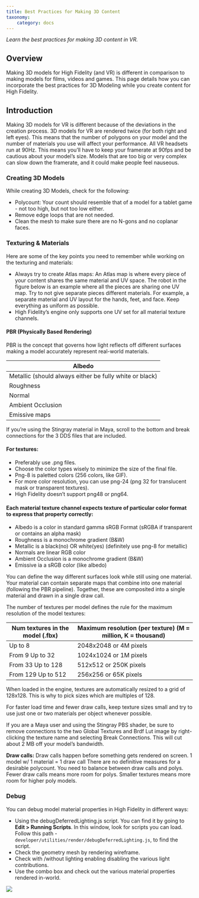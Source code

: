 ```yaml
---
title: Best Practices for Making 3D Content
taxonomy:
    category: docs
---
```


*Learn the best practices for making 3D content in VR.*

## Overview

Making 3D models for High Fidelity (and VR) is different in comparison to making models for films, videos and games. This page details how you can incorporate the best practices for 3D Modeling while you create content for High Fidelity.

## Introduction

Making 3D models for VR is different because of the deviations in the creation process. 3D models for VR are rendered twice (for both right and left eyes). This means that the number of polygons on your model and the number of materials you use will affect your performance. All VR headsets run at 90Hz. This means you’ll have to keep your framerate at 90fps and be cautious about your model’s size. Models that are too big or very complex can slow down the framerate, and it could make people feel nauseous.

### Creating 3D Models

While creating 3D Models, check for the following:

- Polycount: Your count should resemble that of a model for a tablet game - not too high, but not too low either.
- Remove edge loops that are not needed.
- Clean the mesh to make sure there are no N-gons and no coplanar faces.

### Texturing & Materials

Here are some of the key points you need to remember while working on the texturing and materials:

- Always try to create Atlas maps: An Atlas map is where every piece of your content shares the same material and UV space. The robot in the figure below is an example where all the pieces are sharing one UV map. Try to not give separate pieces different materials. For example, a separate material and UV layout for the hands, feet, and face. Keep everything as uniform as possible.
- High Fidelity’s engine only supports one UV set for all material texture channels.

#### PBR (Physically Based Rendering)

PBR is the concept that governs how light reflects off different surfaces making a model accurately represent real-world materials.

| Albedo                                   |
| ---------------------------------------- |
| Metallic (should always either be fully white or black) |
| Roughness                                |
| Normal                                   |
| Ambient Occlusion                        |
| Emissive maps                            |

If you’re using the Stingray material in Maya, scroll to the bottom and break connections for the 3 DDS files that are included.

#### For textures:

- Preferably use .png files.
- Choose the color types wisely to minimize the size of the final file.
- Png-8 is paletted colors (256 colors, like GIF).
- For more color resolution, you can use png-24 (png 32 for translucent mask or transparent textures).
- High Fidelity doesn’t support png48 or png64.

#### Each material texture channel expects texture of particular color format to express that property correctly:

- Albedo is a color in standard gamma sRGB Format (sRGBA if transparent or contains an alpha mask)
- Roughness is a monochrome gradient (B&W)
- Metallic is a black(no) OR white(yes) (definitely use png-8 for metallic)
- Normals are linear RGB color
- Ambient Occlusion is a monochrome gradient (B&W)
- Emissive ia a sRGB color (like albedo)

You can define the way different surfaces look while still using one material. Your material can contain separate maps that combine into one material (following the PBR pipeline). Together, these are composited into a single material and drawn in a single draw call.

The number of textures per model defines the rule for the maximum resolution of the model textures:

| Num textures in the model (.fbx) | Maximum resolution (per texture) (M = million, K = thousand) |
| -------------------------------- | ---------------------------------------- |
| Up to 8                          | 2048x2048 or 4M pixels                   |
| From 9 Up to 32                  | 1024x1024 or 1M pixels                   |
| From 33 Up to 128                | 512x512 or 250K pixels                   |
| From 129 Up to 512               | 256x256 or 65K pixels                    |

When loaded in the engine, textures are automatically resized to a grid of 128x128. This is why to pick sizes which are multiples of 128.

For faster load time and fewer draw calls, keep texture sizes small and try to use just one or two materials per object whenever possible.

If you are a Maya user and using the Stingray PBS shader, be sure to remove connections to the two Global Textures and Brdf Lut image by right-clicking the texture name and selecting Break Connections. This will cut about 2 MB off your model’s bandwidth.

**Draw calls:** Draw calls happen before something gets rendered on screen. 1 model w/ 1 material = 1 draw call There are no definitive measures for a desirable polycount. You need to balance between draw calls and polys. Fewer draw calls means more room for polys. Smaller textures means more room for higher poly models.

### Debug

You can debug model material properties in High Fidelity in different ways:

- Using the debugDeferredLighting.js script. You can find it by going to **Edit > Running Scripts**. In this window, look for scripts you can load. Follow this path - `developer/utilities/render/debugDeferredLighting.js`, to find the script.
- Check the geometry mesh by rendering wireframe.
- Check with /without lighting enabling disabling the various light contributions.
- Use the combo box and check out the various material properties rendered in-world.

![](\debug-deferred-lighting.PNG)

